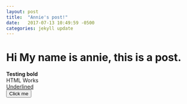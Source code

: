 ```yaml
---
layout: post
title:  "Annie's post!"
date:   2017-07-13 10:49:59 -0500
categories: jekyll update
---
```

<h1>Hi My name is annie, this is a post.</h1>
<b>Testing bold</b>
<div>HTML Works</div>
<u>Underlined</u>
<br>
<button onclick="myFunction()">Click me</button>

<p id="demo"></p>

<script>
function myFunction() {
    var str = document.getElementById("demo").innerHTML;
    if (str === "Hello World") { document.getElementById("demo").innerHTML = "Goodbye World";}
    else { document.getElementById("demo").innerHTML  = "Hello World";}
    
}
</script>